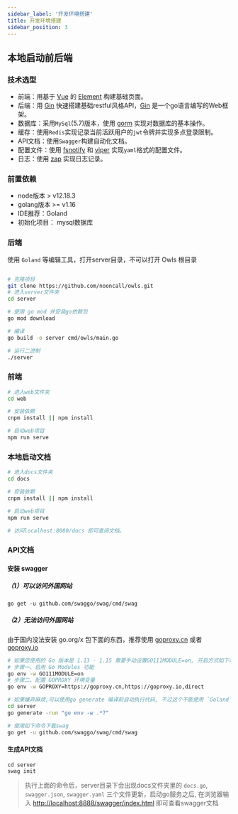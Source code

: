 ```yaml
---
sidebar_label: '开发环境搭建'
title: 开发环境搭建
sidebar_position: 3
---
```


## 本地启动前后端

###  技术选型

- 前端：用基于 [Vue](https://vuejs.org) 的 [Element](https://github.com/ElemeFE/element) 构建基础页面。
- 后端：用 [Gin](https://gin-gonic.com/) 快速搭建基础restful风格API，[Gin](https://gin-gonic.com/) 是一个go语言编写的Web框架。
- 数据库：采用`MySql`(5.7)版本，使用 [gorm](http://gorm.cn) 实现对数据库的基本操作。
- 缓存：使用`Redis`实现记录当前活跃用户的`jwt`令牌并实现多点登录限制。
- API文档：使用`Swagger`构建自动化文档。
- 配置文件：使用 [fsnotify](https://github.com/fsnotify/fsnotify) 和 [viper](https://github.com/spf13/viper) 实现`yaml`格式的配置文件。
- 日志：使用 [zap](https://github.com/uber-go/zap) 实现日志记录。


### 前置依赖

- node版本 > v12.18.3
- golang版本 >= v1.16
- IDE推荐：Goland
- 初始化项目： mysql数据库

### 后端


使用 `Goland` 等编辑工具，打开server目录，不可以打开 Owls 根目录

```bash

# 克隆项目
git clone https://github.com/nooncall/owls.git
# 进入server文件夹
cd server

# 使用 go mod 并安装go依赖包
go mod download

# 编译 
go build -o server cmd/owls/main.go 

# 运行二进制
./server 
```


### 前端

```bash
# 进入web文件夹
cd web

# 安装依赖
cnpm install || npm install

# 启动web项目
npm run serve
```

### 本地启动文档

```bash
# 进入docs文件夹
cd docs

# 安装依赖
cnpm install || npm install

# 启动web项目
npm run serve

# 访问localhost:8080/docs 即可查阅文档。
```

### API文档


####  安装 swagger

##### （1）可以访问外国网站

````
go get -u github.com/swaggo/swag/cmd/swag
````

##### （2）无法访问外国网站

由于国内没法安装 go.org/x 包下面的东西，推荐使用 [goproxy.cn](https://goproxy.cn) 或者 [goproxy.io](https://goproxy.io/zh/)

```bash
# 如果您使用的 Go 版本是 1.13 - 1.15 需要手动设置GO111MODULE=on, 开启方式如下命令, 如果你的 Go 版本 是 1.16 ~ 最新版 可以忽略以下步骤一
# 步骤一、启用 Go Modules 功能
go env -w GO111MODULE=on 
# 步骤二、配置 GOPROXY 环境变量
go env -w GOPROXY=https://goproxy.cn,https://goproxy.io,direct

# 如果嫌弃麻烦,可以使用go generate 编译前自动执行代码, 不过这个不能使用 `Goland` 或者 `Vscode` 的 命令行终端
cd server
go generate -run "go env -w .*?"

# 使用如下命令下载swag
go get -u github.com/swaggo/swag/cmd/swag
```

####  生成API文档

```` shell
cd server
swag init
````

> 执行上面的命令后，server目录下会出现docs文件夹里的 `docs.go`, `swagger.json`, `swagger.yaml` 三个文件更新，启动go服务之后, 在浏览器输入 [http://localhost:8888/swagger/index.html](http://localhost:8888/swagger/index.html) 即可查看swagger文档
